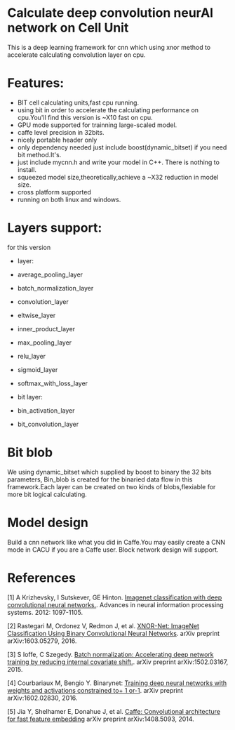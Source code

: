 # Calculate deep convolution neurAl network on Cell Unit

This is a deep learning framework for cnn which using xnor method to accelerate calculating convolution layer on cpu.

# Features:

- BIT cell calculating units,fast cpu running.
 - using bit in order to accelerate the calculating performance on cpu.You'll find this version is ~X10 fast on cpu.
 - GPU mode supported for trainning large-scaled model. 
 - caffe level precision in 32bits.
- nicely portable header only
 - only dependency needed just include boost(dynamic_bitset) if you need bit method.It's.
 - just include mycnn.h and write your model in C++. There is nothing to install.
 - squeezed model size,theoretically,achieve a ~X32 reduction in model size.
- cross platform supported
 - running on both linux and windows.
	
# Layers support:

for this version
	
- layer:
 - average_pooling_layer
 - batch_normalization_layer
 - convolution_layer
 - eltwise_layer
 - inner_product_layer
 - max_pooling_layer
 - relu_layer
 - sigmoid_layer
 - softmax_with_loss_layer
		
- bit layer:
 - bin_activation_layer
 - bit_convolution_layer
		
# Bit blob

We using dynamic_bitset which supplied by boost to binary the 32 bits parameters, Bin_blob is created for the binaried data flow in this framework.Each layer can be created on two kinds of 
blobs,flexiable for more bit logical calculating.

# Model design
	
Build a cnn network like what you did in Caffe.You may easily create a CNN mode in CACU if you are a Caffe user. Block network design will support.
	
# References
[1] A Krizhevsky, I Sutskever, GE Hinton. [Imagenet classification with deep convolutional neural networks.](http://papers.nips.cc/paper/4824-imagenet-classification-with-deep-convolutional-neural-networks.pdf). 
    Advances in neural information processing systems. 2012: 1097-1105.
	
[2] Rastegari M, Ordonez V, Redmon J, et al. [XNOR-Net: ImageNet Classification Using Binary Convolutional Neural Networks](https://arxiv.org/pdf/1603.05279.pdf).
	arXiv preprint arXiv:1603.05279, 2016.

[3] S Ioffe, C Szegedy. [Batch normalization: Accelerating deep network training by reducing internal covariate shift.](https://arxiv.org/pdf/1502.03167v3.pdf).
    arXiv preprint arXiv:1502.03167, 2015.
	
[4] Courbariaux M, Bengio Y. Binarynet: [Training deep neural networks with weights and activations constrained to+ 1 or-1](https://arxiv.org/pdf/1602.02830.pdf). 
	arXiv preprint arXiv:1602.02830, 2016.
	
[5] Jia Y, Shelhamer E, Donahue J, et al. [Caffe: Convolutional architecture for fast feature embedding](https://arxiv.org/pdf/1408.5093.pdf)
	arXiv preprint arXiv:1408.5093, 2014.

